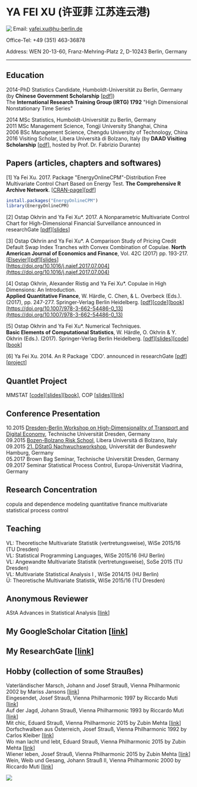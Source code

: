 YA FEI XU (许亚菲 江苏连云港)
=======================

<img src="https://scholar.google.com/citations?view_op=view_photo&user=QpRUvNIAAAAJ&citpid=5" align="left">

Email: <span style="color: #030af4;">yafei.xu@hu-berlin.de</span>  

Office-Tel: +49 (351) 463-36878

Address: WEN 20-13-60, Franz-Mehring-Platz 2, D-10243 Berlin, Germany



***

## Education  
2014-PhD Statistics Candidate, Humboldt-Universität zu Berlin, Germany (by **Chinese Government Scholarship** [[pdf](https://github.com/YafeiXu/working_paper/blob/master/CSC-certificate.pdf)])  
The **International Research Training Group (IRTG) 1792** "High Dimensional Nonstationary Time Series" 

2014 MSc Statistics, Humboldt-Universität zu Berlin, Germany  
2011 MSc Management Science, Tongji University Shanghai, China  
2006 BSc Management Science, Chengdu University of Technology, China  
2016 Visiting Scholar, Libera Università di Bolzano, Italy (by **DAAD Visiting Scholarship** [[pdf](https://github.com/YafeiXu/working_paper/blob/master/DAAD-certificate.pdf)], hosted by Prof. Dr. Fabrizio Durante)   

## Papers (articles, chapters and softwares)
[1] Ya Fei Xu. 2017. Package "EnergyOnlineCPM"-Distribution Free Multivariate Control Chart Based on Energy Test.
**The Comprehensive R Archive Network**. [[CRAN-page](https://cran.r-project.org/web/packages/EnergyOnlineCPM/index.html)][[pdf](https://cran.r-project.org/web/packages/EnergyOnlineCPM/EnergyOnlineCPM.pdf)]
```R
install.packages("EnergyOnlineCPM")
library(EnergyOnlineCPM)
```

[2] Ostap Okhrin and Ya Fei Xu\*. 2017. A Nonparametric Multivariate Control Chart for High-Dimensional Financial Surveillance
announced in researchGate [[pdf](https://www.researchgate.net/publication/318447071_A_Nonparametric_Multivariate_Control_Chart_for_High-Dimensional_Financial_Surveillance)][[slides](https://www.researchgate.net/publication/316789269_A_Nonparametric_Control_Chart_for_Financial_Surveillance)]


[3] Ostap Okhrin and Ya Fei Xu\*. A Comparison Study of Pricing Credit Default Swap Index Tranches with Convex Combination of Copulae.
**North American Journal of Economics and Finance**, Vol. 42C (2017) pp. 193-217. [[Elsevier](http://www.sciencedirect.com/science/article/pii/S106294081630078X)][[pdf](https://www.researchgate.net/publication/309204261_A_Comparison_Study_of_Pricing_Credit_Default_Swap_Index_Tranches_with_Convex_Combination_of_Copulae)][[slides](https://www.researchgate.net/profile/Yafei_Xu3/publication/315656346_A_Comparison_Study_of_Pricing_Credit_Default_Swap_Index_Tranches_with_Convex_Combination_of_Copulae/links/58d8b62692851c44d4ad31ab/A-Comparison-Study-of-Pricing-Credit-Default-Swap-Index-Tranches-with-Convex-Combination-of-Copulae.pdf?origin=publication_detail&ev=pub_int_prw_xdl&msrp=KJWyapOcbS1qM2-8-QUeiPkzXABGdumLUBGrJn_yYbOFEGAfrWXJyudl_HNTRe8uPr_cBEHelAooD5M7K4x9tOM5zBlki-Wxgy57TEgmrE4.RERLuvCDHo884hsPaxgakxdS5_P7mhvzME-KtKpNbJQbKCb2FSLaowkRxuy3vUyoOq85IOZplXr614ojKiHjaw.d3QS4kt7MODnknK5Jz5JarloZED10trIZzALAn6mXPWt-m2NRddqQfaapdExhYnCfHiqnn24aWRbAQqrTHPlPQ.suVvSKAr--U5eMaoPOKNLEhxbJnIf1RLdFfebdeA1t_o3NOa931gXVwcFbnf70hbda-oZRNMHi9Lnrl4h9e-Pw)]  
[https://doi.org/10.1016/j.najef.2017.07.004](https://doi.org/10.1016/j.najef.2017.07.004)


[4] Ostap Okhrin, Alexander Ristig and Ya Fei Xu\*. Copulae in High Dimensions: An Introduction.   
**Applied Quantitative Finance**, W. Härdle, C. Chen, & L. Overbeck (Eds.). (2017), pp. 247-277. Springer-Verlag Berlin Heidelberg.             [[pdf](https://www.researchgate.net/publication/318881867_Copulae_in_High_Dimensions_An_Introduction)][[code](https://github.com/QuantLet/XFG3)][[book](https://link.springer.com/book/10.1007/978-3-662-54486-0)]  
[https://doi.org/10.1007/978-3-662-54486-0_13](https://doi.org/10.1007/978-3-662-54486-0_13)


[5] Ostap Okhrin and Ya Fei Xu\*. Numerical Techniques.   
**Basic Elements of Computational Statistics**, W. Härdle, O. Okhrin & Y. Okhrin (Eds.). (2017). Springer-Verlag Berlin Heidelberg.   [[pdf](https://github.com/YafeiXu/working_paper/blob/master/BCS-paper-O2-YFX.pdf)][[slides](https://www.researchgate.net/profile/Yafei_Xu3/publication/315656363_Numerical_Techniques/links/58d8b8c1aca2727e5e06e6e2/Numerical-Techniques.pdf?origin=publication_detail&ev=pub_int_prw_xdl&msrp=wdRpkcop1S6fh1LNWVe41IqAcLDSKrYieUasJnTnLpzrZ_WEP5M4j5SFZDaojwp2Wc4jZN-d4h86b8WB66B4DEkIsFgKX3OTj3jb044Tx_s.AJD5KuWK6Cu1AGgdW8Dc2W0r3LjFRH7xyECZe9oaA932wPHe08OXf_7rfVXrCiWhtTE7jJfx96hs4VoPPKn6QQ.jgwKtEo1SrdpIeA6gVnnsrZq0SWvSvsmE1AZl9naOyD5F3LTcgzV1aLvismwkuttuoH6GaFDJTjthUPadRz1eg.8wDZQABJRdRjuus3BOrN5kwT86fAFxiWu_SHpN_NISQO28GKiy87qao7YdIyt_u8LeXGCPc_bnxxTTp-3yGvnA)][[code](https://github.com/YafeiXu/bscQuantlet)][[book](http://www.springer.com/gp/book/9783319553351)]  


[6] Ya Fei Xu. 2014\. An R Package `CDO'.
announced in researchGate [[pdf](https://www.researchgate.net/publication/313837768_Reference_Manual_An_R_Package_%27CDO%27)][[project](https://sites.google.com/site/cdowithr/)]  
  
## Quantlet Project
MMSTAT [[code](https://github.com/QuantLet/MMSTAT)][[slides](https://www.researchgate.net/publication/315654977_MMSTAT_with_Shiny_Technology)][[book](http://www.springer.com/us/book/9783319177038)], COP [[slides](https://www.researchgate.net/profile/Yafei_Xu3/publication/315656520_COP-Project/links/58d8bb05aca2727e5e06e712/COP-Project.pdf?origin=publication_detail&ev=pub_int_prw_xdl&msrp=sxr75vmACuT7wy_6lw8-QYk8rrv4LYkTUB9loNLUTmy2xZHLSw7DIFPDikyMaSvHrjTJvJ7mVZ8G5zNf9bf96G26eQ-WwDO0aUnfQiI_Qdg.Bz-3xM6rsiDkwK74R9ZGdmi3HlT_HtmO8fAt2WRVAbZRoNrfFgxbxyXW37gU2jlCBWLHEtPIz_jd5UzWvuv-Sg.4wp5bVZecG5k7mR_8p9P9oaRG6LXj6dxe6XBg-DyAv6-dUVhoN2WSeSuzPlF9-IHY_ObqgiVz-FAycrTPufczA.-m2_BGaAS6Cxn-yQuSzgv6xpyoV6P8LKQjkRq1StI8egBy9tsV4M7Aoq2e7pZuL2ngayMJJ7fjAGt1LKMmTmNw)][[link](https://github.com/QuantLet/COP)]  

## Conference Presentation 
10.2015 [Dresden-Berlin Workshop on High-Dimensionality of Transport and Digital Economy](https://tu-dresden.de/bu/verkehr/ivw/osv/kooperation/events-1/dresden-berlin-workshop-2015), Technische Universität Dresden, Germany  
09.2015 [Bozen-Bolzano Risk School](http://pro1.unibz.it/projects/bz_risk_school/), Libera Università di Bolzano, Italy  
09.2015 [21\. DStatG Nachwuchsworkshop](http://www.dstatg.de/de/startseite/aktuelle-news/article/21-dstatg-nachwuchsworkshop-2015-in-hamburg/), Universität der Bundeswehr Hamburg, Germany  
05.2017 Brown Bag Seminar,  Technische Universität Dresden, Germany  
09.2017 Seminar Statistical Process Control,  Europa-Universität Viadrina, Germany 

## Research Concentration  
copula and dependence modeling
quantitative finance
multivariate statistical process control
  
## Teaching
VL: Theoretische Multivariate Statistik (vertretungsweise), WiSe 2015/16 (TU Dresden)  
VL: Statistical Programming Languages, WiSe 2015/16 (HU Berlin)   
VL: Angewandte Multivariate Statistik (vertretungsweise), SoSe 2015 (TU Dresden)  
VL: Multivariate Statistical Analysis I , WiSe 2014/15 (HU Berlin)  
Ü: Theoretische Multivariate Statistik, WiSe 2015/16 (TU Dresden)  

## Anonymous Reviewer 
AStA Advances in Statistical Analysis [[link](http://www.springer.com/statistics/journal/10182)]  

## My GoogleScholar Citation [[link](https://scholar.google.com/citations?user=QpRUvNIAAAAJ&hl=en)]  

## My ResearchGate [[link](https://www.researchgate.net/profile/Ya_Fei_Xu_xuyafei_jiangsulianyungang)] 

## Hobby (collection of some Straußes)  
Vaterländischer Marsch, Johann and Josef Strauß, Vienna Philharmonic 2002 by Mariss Jansons [[link](https://www.youtube.com/watch?v=_k4KxaW-Qy4)]  
Eingesendet, Josef Strauß, Vienna Philharmonic 1997 by Riccardo Muti [[link](https://www.youtube.com/watch?v=hnXgmrXthIk)]  
Auf der Jagd, Johann Strauß, Vienna Philharmonic 1993 by Riccardo Muti [[link](https://www.youtube.com/watch?v=39RpnGSWb-U)]  
Mit chic, Eduard Strauß, Vienna Philharmonic 2015 by Zubin Mehta [[link](https://www.youtube.com/watch?v=rrPpLUI5m2w&feature=share&list=PLuBGjVk8rLS7BYfKSDSgT2imibf9nm1a4&index=17)]  
Dorfschwalben aus Österreich, Josef Strauß, Vienna Philharmonic 1992 by Carlos Kleiber [[link](https://www.youtube.com/watch?v=4pGa-E2rskA)]  
Wo man lacht und lebt, Eduard Strauß, Vienna Philharmonic 2015 by Zubin Mehta [[link](https://rutube.ru/video/9af8e9a1d9b0e9b657e6e45179ac5ba3/)]  
Wiener leben, Josef Strauß, Vienna Philharmonic 2015 by Zubin Mehta [[link](https://www.youtube.com/watch?v=R2uXQDS4btA)]  
Wein, Weib und Gesang, Johann Strauß II, Vienna Philharmonic 2000 by Riccardo Muti [[link](https://www.youtube.com/watch?v=hGqH6le7QoI)]


[![](//clustrmaps.com/map_v2.png?cl=0e1633&w=a&t=tt&d=ZEyQFXd6AhKiGuXzWw5CacldY3nE2Ujiv4HO4zmwEmQ&co=0b4975&ct=cdd4d9)](https://clustrmaps.com/site/19ncd "Visit tracker")

